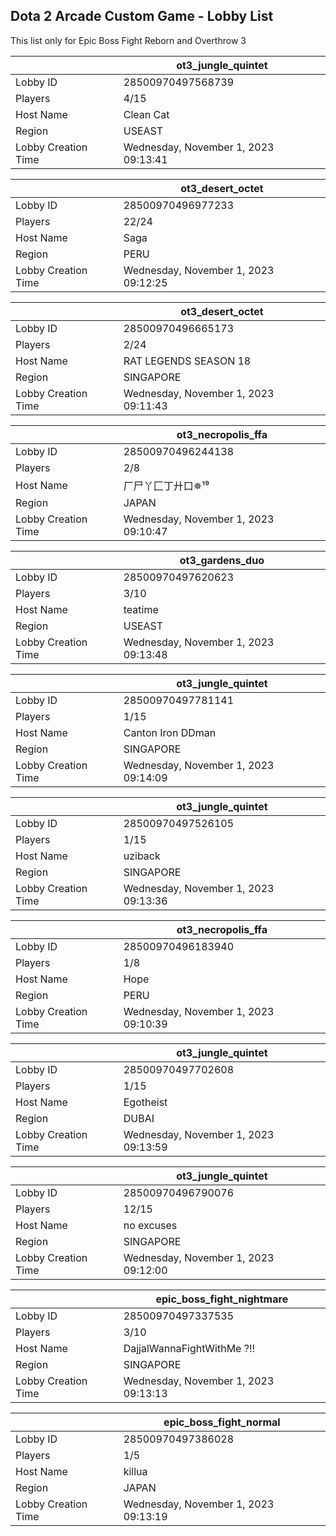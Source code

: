 ## Dota 2 Arcade Custom Game - Lobby List

This list only for Epic Boss Fight Reborn and Overthrow 3

|  | ot3_jungle_quintet |
| ------ | ------ |
| Lobby ID | 28500970497568739 |
| Players | 4/15 |
| Host Name | Clean Cat |
| Region | USEAST |
| Lobby Creation Time | Wednesday, November 1, 2023 09:13:41 |


|  | ot3_desert_octet |
| ------ | ------ |
| Lobby ID | 28500970496977233 |
| Players | 22/24 |
| Host Name | Saga |
| Region | PERU |
| Lobby Creation Time | Wednesday, November 1, 2023 09:12:25 |


|  | ot3_desert_octet |
| ------ | ------ |
| Lobby ID | 28500970496665173 |
| Players | 2/24 |
| Host Name | RAT LEGENDS SEASON 18 |
| Region | SINGAPORE |
| Lobby Creation Time | Wednesday, November 1, 2023 09:11:43 |


|  | ot3_necropolis_ffa |
| ------ | ------ |
| Lobby ID | 28500970496244138 |
| Players | 2/8 |
| Host Name | 厂尸丫匚丁廾口✵¹⁹ |
| Region | JAPAN |
| Lobby Creation Time | Wednesday, November 1, 2023 09:10:47 |


|  | ot3_gardens_duo |
| ------ | ------ |
| Lobby ID | 28500970497620623 |
| Players | 3/10 |
| Host Name | teatime |
| Region | USEAST |
| Lobby Creation Time | Wednesday, November 1, 2023 09:13:48 |


|  | ot3_jungle_quintet |
| ------ | ------ |
| Lobby ID | 28500970497781141 |
| Players | 1/15 |
| Host Name | Canton Iron DDman |
| Region | SINGAPORE |
| Lobby Creation Time | Wednesday, November 1, 2023 09:14:09 |


|  | ot3_jungle_quintet |
| ------ | ------ |
| Lobby ID | 28500970497526105 |
| Players | 1/15 |
| Host Name | uziback |
| Region | SINGAPORE |
| Lobby Creation Time | Wednesday, November 1, 2023 09:13:36 |


|  | ot3_necropolis_ffa |
| ------ | ------ |
| Lobby ID | 28500970496183940 |
| Players | 1/8 |
| Host Name | Hope |
| Region | PERU |
| Lobby Creation Time | Wednesday, November 1, 2023 09:10:39 |


|  | ot3_jungle_quintet |
| ------ | ------ |
| Lobby ID | 28500970497702608 |
| Players | 1/15 |
| Host Name | Egotheist |
| Region | DUBAI |
| Lobby Creation Time | Wednesday, November 1, 2023 09:13:59 |


|  | ot3_jungle_quintet |
| ------ | ------ |
| Lobby ID | 28500970496790076 |
| Players | 12/15 |
| Host Name | no excuses |
| Region | SINGAPORE |
| Lobby Creation Time | Wednesday, November 1, 2023 09:12:00 |


|  | epic_boss_fight_nightmare |
| ------ | ------ |
| Lobby ID | 28500970497337535 |
| Players | 3/10 |
| Host Name | DajjalWannaFightWithMe ?!! |
| Region | SINGAPORE |
| Lobby Creation Time | Wednesday, November 1, 2023 09:13:13 |


|  | epic_boss_fight_normal |
| ------ | ------ |
| Lobby ID | 28500970497386028 |
| Players | 1/5 |
| Host Name | killua |
| Region | JAPAN |
| Lobby Creation Time | Wednesday, November 1, 2023 09:13:19 |


